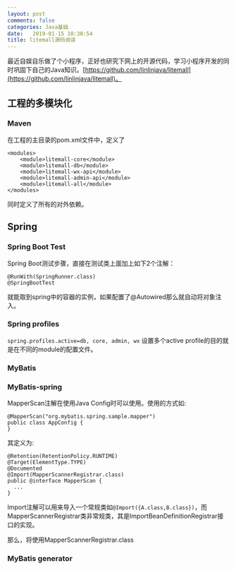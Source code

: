 ```yaml
---
layout: post
comments: false
categories: Java基础
date:   2019-01-15 10:30:54
title: litemall源码阅读
---
```


<div id="toc"></div>

最近自娱自乐做了个小程序，正好也研究下网上的开源代码，学习小程序开发的同时巩固下自己的Java知识。[https://github.com/linlinjava/litemall](https://github.com/linlinjava/litemall)。

## 工程的多模块化

### Maven

在工程的主目录的pom.xml文件中，定义了

```
<modules>
    <module>litemall-core</module>
    <module>litemall-db</module>
    <module>litemall-wx-api</module>
    <module>litemall-admin-api</module>
    <module>litemall-all</module>
</modules>
```

同时定义了所有的对外依赖。

## Spring

### Spring Boot Test

Spring Boot测试步骤，直接在测试类上面加上如下2个注解：

```
@RunWith(SpringRunner.class)
@SpringBootTest
```

就能取到spring中的容器的实例，如果配置了@Autowired那么就自动将对象注入。

### Spring profiles

`spring.profiles.active=db, core, admin, wx` 设置多个active profile的目的就是在不同的module的配置文件。


### MyBatis
### MyBatis-spring

MapperScan注解在使用Java Config时可以使用。使用的方式如:
```
@MapperScan("org.mybatis.spring.sample.mapper")
public class AppConfig {
}
```


其定义为:

```
@Retention(RetentionPolicy.RUNTIME)
@Target(ElementType.TYPE)
@Documented
@Import(MapperScannerRegistrar.class)
public @interface MapperScan {
  ...
}
```

Import注解可以用来导入一个常规类如`@Import({A.class,B.class})`，而MapperScannerRegistrar类非常规类，其是ImportBeanDefinitionRegistrar接口的实现。

那么，将使用MapperScannerRegistrar.class

### MyBatis generator



<script type="text/javascript">
$(document).ready(function() {
    $('#toc').toc({ listType: 'ul', title: "<i>目录</i>" });
});
</script>
